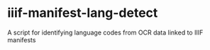 # iiif-manifest-lang-detect
A script for identifying language codes from OCR data linked to IIIF manifests
